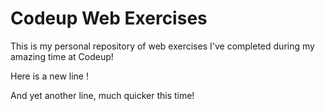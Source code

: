 # Codeup Web Exercises 
This is my personal repository of web exercises
 I've completed during my amazing time at Codeup!

 Here is a new line ! 

 And yet another line, much quicker this time! 